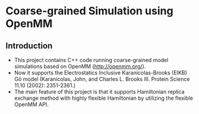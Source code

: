 # Coarse-grained Simulation using OpenMM
## Introduction 
- This project contains C++ code running coarse-grained model simulations based on OpenMM (http://openmm.org/). <br>
- Now it supports the Electrostatics Inclusive Karanicolas-Brooks (EIKB) Gō model (Karanicolas, John, and Charles L. Brooks III. Protein Science 11.10 (2002): 2351-2361.) <br>
- The main feature of this project is that it supports Hamiltonian replica exchange method with highly flexible Hamiltonian by utilizing the flexible OpenMM API.
